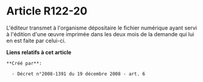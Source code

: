 # Article R122-20

L'éditeur transmet à l'organisme dépositaire le fichier numérique ayant servi à l'édition d'une œuvre imprimée dans les deux
mois de la demande qui lui en est faite par celui-ci.

**Liens relatifs à cet article**

	**Créé par**:

	  - Décret n°2008-1391 du 19 décembre 2008 - art. 6
